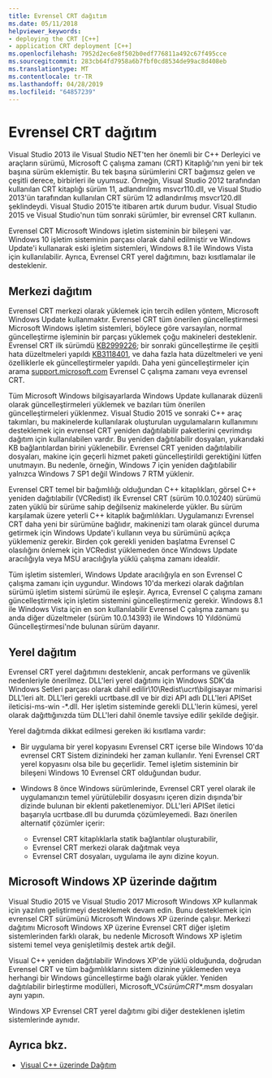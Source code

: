 ```yaml
---
title: Evrensel CRT dağıtım
ms.date: 05/11/2018
helpviewer_keywords:
- deploying the CRT [C++]
- application CRT deployment [C++]
ms.openlocfilehash: 7952d2ec6e8f502b0edf776811a492c67f495cce
ms.sourcegitcommit: 283cb64fd7958a6b7fbf0cd8534de99ac8d408eb
ms.translationtype: MT
ms.contentlocale: tr-TR
ms.lasthandoff: 04/28/2019
ms.locfileid: "64857239"
---
```

# <a name="universal-crt-deployment"></a>Evrensel CRT dağıtım

Visual Studio 2013 ile Visual Studio NET'ten her önemli bir C++ Derleyici ve araçların sürümü, Microsoft C çalışma zamanı (CRT) Kitaplığı'nın yeni bir tek başına sürüm eklemiştir. Bu tek başına sürümlerini CRT bağımsız gelen ve çeşitli derece, birbirleri ile uyumsuz. Örneğin, Visual Studio 2012 tarafından kullanılan CRT kitaplığı sürüm 11, adlandırılmış msvcr110.dll, ve Visual Studio 2013'ün tarafından kullanılan CRT sürüm 12 adlandırılmış msvcr120.dll şeklindeydi. Visual Studio 2015'te itibaren artık durum budur. Visual Studio 2015 ve Visual Studio'nun tüm sonraki sürümler, bir evrensel CRT kullanın.

Evrensel CRT Microsoft Windows işletim sisteminin bir bileşeni var. Windows 10 işletim sisteminin parçası olarak dahil edilmiştir ve Windows Update'i kullanarak eski işletim sistemleri, Windows 8.1 ile Windows Vista için kullanılabilir. Ayrıca, Evrensel CRT yerel dağıtımını, bazı kısıtlamalar ile desteklenir.

## <a name="central-deployment"></a>Merkezi dağıtım

Evrensel CRT merkezi olarak yüklemek için tercih edilen yöntem, Microsoft Windows Update kullanmaktır. Evrensel CRT tüm önerilen güncelleştirmesi Microsoft Windows işletim sistemleri, böylece göre varsayılan, normal güncelleştirme işleminin bir parçası yüklemek çoğu makineleri desteklenir. Evrensel CRT ilk sürümdü [KB2999226](https://support.microsoft.com/kb/2999226); bir sonraki güncelleştirme ile çeşitli hata düzeltmeleri yapıldı [KB3118401](https://support.microsoft.com/kb/3118401), ve daha fazla hata düzeltmeleri ve yeni özelliklerle ek güncelleştirmeler yapıldı. Daha yeni güncelleştirmeler için arama [support.microsoft.com](https://support.microsoft.com) Evrensel C çalışma zamanı veya evrensel CRT.

Tüm Microsoft Windows bilgisayarlarda Windows Update kullanarak düzenli olarak güncelleştirmeleri yüklemek ve bazıları tüm önerilen güncelleştirmeleri yüklenmez. Visual Studio 2015 ve sonraki C++ araç takımları, bu makinelerde kullanılarak oluşturulan uygulamaların kullanımını desteklemek için evrensel CRT yeniden dağıtılabilir paketlerini çevrimdışı dağıtım için kullanılabilen vardır. Bu yeniden dağıtılabilir dosyaları, yukarıdaki KB bağlantılardan birini yüklenebilir. Evrensel CRT yeniden dağıtılabilir dosyaları, makine için geçerli hizmet paketi güncelleştirildi gerektiğini lütfen unutmayın. Bu nedenle, örneğin, Windows 7 için yeniden dağıtılabilir yalnızca Windows 7 SP1 değil Windows 7 RTM yüklenir.

Evrensel CRT temel bir bağımlılığı olduğundan C++ kitaplıkları, görsel C++ yeniden dağıtılabilir (VCRedist) ilk Evrensel CRT (sürüm 10.0.10240) sürümü zaten yüklü bir sürüme sahip değilseniz makinelerde yükler. Bu sürüm karşılamak üzere yeterli C++ kitaplık bağımlılıkları. Uygulamanızı Evrensel CRT daha yeni bir sürümüne bağlıdır, makinenizi tam olarak güncel duruma getirmek için Windows Update'i kullanın veya bu sürümünü açıkça yüklemeniz gerekir. Birden çok gerekli yeniden başlatma Evrensel C olasılığını önlemek için VCRedist yüklemeden önce Windows Update aracılığıyla veya MSU aracılığıyla yüklü çalışma zamanı idealdir.

Tüm işletim sistemleri, Windows Update aracılığıyla en son Evrensel C çalışma zamanı için uygundur. Windows 10'da merkezi olarak dağıtılan sürümü işletim sistemi sürümü ile eşleşir. Ayrıca, Evrensel C çalışma zamanı güncelleştirmek için işletim sistemini güncelleştirmeniz gerekir. Windows 8.1 ile Windows Vista için en son kullanılabilir Evrensel C çalışma zamanı şu anda diğer düzeltmeler (sürüm 10.0.14393) ile Windows 10 Yıldönümü Güncelleştirmesi'nde bulunan sürüm dayanır.

## <a name="local-deployment"></a>Yerel dağıtım

Evrensel CRT yerel dağıtımını desteklenir, ancak performans ve güvenlik nedenleriyle önerilmez.  DLL'leri yerel dağıtımı için Windows SDK'da Windows Setleri parçası olarak dahil edilir\\10\\Redist\\ucrt\\bilgisayar mimarisi DLL'leri alt. DLL'leri gerekli ucrtbase.dll ve bir dizi API adlı DLL'leri APISet ileticisi-ms-win -\*.dll. Her işletim sisteminde gerekli DLL'lerin kümesi, yerel olarak dağıttığınızda tüm DLL'leri dahil önemle tavsiye edilir şekilde değişir.

Yerel dağıtımda dikkat edilmesi gereken iki kısıtlama vardır:

- Bir uygulama bir yerel kopyasını Evrensel CRT içerse bile Windows 10'da evrensel CRT Sistem dizinindeki her zaman kullanılır. Yeni Evrensel CRT yerel kopyasını olsa bile bu geçerlidir. Temel işletim sisteminin bir bileşeni Windows 10 Evrensel CRT olduğundan budur.

- Windows 8 önce Windows sürümlerinde, Evrensel CRT yerel olarak ile uygulamanızın temel yürütülebilir dosyasını içeren dizin dışında'bir dizinde bulunan bir eklenti paketlenemiyor. DLL'leri APISet iletici başarıyla ucrtbase.dll bu durumda çözümleyemedi. Bazı önerilen alternatif çözümler içerir:

  - Evrensel CRT kitaplıklarla statik bağlantılar oluşturabilir,
  - Evrensel CRT merkezi olarak dağıtmak veya
  - Evrensel CRT dosyaları, uygulama ile aynı dizine koyun.

## <a name="deployment-on-microsoft-windows-xp"></a>Microsoft Windows XP üzerinde dağıtım

Visual Studio 2015 ve Visual Studio 2017 Microsoft Windows XP kullanmak için yazılım geliştirmeyi desteklemek devam edin. Bunu desteklemek için evrensel CRT sürümünü Microsoft Windows XP üzerinde çalışır. Merkezi dağıtımı Microsoft Windows XP üzerine Evrensel CRT diğer işletim sistemlerinden farklı olarak, bu nedenle Microsoft Windows XP işletim sistemi temel veya genişletilmiş destek artık değil.

Visual C++ yeniden dağıtılabilir Windows XP'de yüklü olduğunda, doğrudan Evrensel CRT ve tüm bağımlılıklarını sistem dizinine yüklemeden veya herhangi bir Windows güncelleştirme bağlı olarak yükler. Yeniden dağıtılabilir birleştirme modülleri, Microsoft_VC*sürüm*_CRT_\*.msm dosyaları aynı yapın.

Windows XP Evrensel CRT yerel dağıtımı gibi diğer desteklenen işletim sistemlerinde aynıdır.

## <a name="see-also"></a>Ayrıca bkz.

- [Visual C++ üzerinde Dağıtım](deployment-in-visual-cpp.md)
